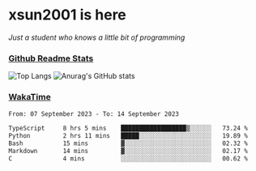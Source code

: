 # xsun2001 is here

*Just a student who knows a little bit of programming*

### [Github Readme Stats](https://github.com/anuraghazra/github-readme-stats)

![Top Langs](https://github-readme-stats.vercel.app/api/top-langs/?username=xsun2001&layout=compact&theme=radical) ![Anurag's GitHub stats](https://github-readme-stats.vercel.app/api?username=xsun2001&show_icons=true&theme=radical)

### [WakaTime](https://wakatime.com)

<!--START_SECTION:waka-->

```txt
From: 07 September 2023 - To: 14 September 2023

TypeScript     8 hrs 5 mins    ██████████████████▒░░░░░░   73.24 %
Python         2 hrs 11 mins   █████░░░░░░░░░░░░░░░░░░░░   19.89 %
Bash           15 mins         ▓░░░░░░░░░░░░░░░░░░░░░░░░   02.32 %
Markdown       14 mins         ▓░░░░░░░░░░░░░░░░░░░░░░░░   02.17 %
C              4 mins          ░░░░░░░░░░░░░░░░░░░░░░░░░   00.62 %
```

<!--END_SECTION:waka-->
